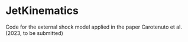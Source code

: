 # JetKinematics
Code for the external shock model applied in the paper Carotenuto et al. (2023, to be submitted)
